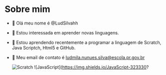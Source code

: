 # Sobre mim
- 👋 Olá meu nome é @LudSilvahh
- 👀 Estou interessada em aprender novas linguagens.
- 🌱 Estou aprendendo recentemente a programar a linguagem de Scratch, Java Scriptch, Html5 e GitHub.
- 💞️ Meu email de contato é ludmila.nunues.silva@escola.pr.gov.br

  ![Scratch](htts://img.shields.io/badge/scratch.4D97FF}style=for-the-badge&logo=Scratch&logoColorwhite)
  ![JavaScript](https://img.shields.io/JavaScript-323330?
